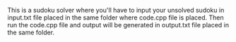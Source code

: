 This is a sudoku solver where you'll have to input your unsolved sudoku in input.txt file placed in the same folder where code.cpp file is placed. Then run the code.cpp file and output will be generated in output.txt file placed in the same folder.
